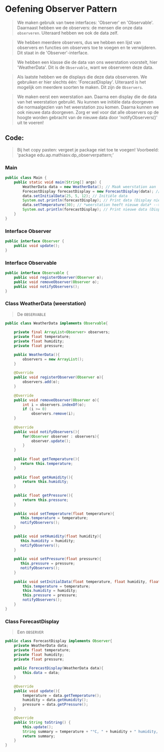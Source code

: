# Oefening Observer Pattern
> We maken gebruik van twee interfaces: 'Observer' en 'Observable'. Daarnaast hebben we de observers: de mensen die onze data `observeren`. Uiteraard hebben we ook de data zelf.

> We hebben meerdere observers, dus we hebben een lijst van observers en functies om observers toe te voegen en te verwijderen. Dit staat in de 'Observer'-interface.

> We hebben een klasse die de data van ons weerstation voorstelt, hier 'WeatherData'. Dit is de `Observable`, want we observeren deze data.

> Als laatste hebben we de displays die deze data observeren. We gebruiken er hier slechts één: 'ForecastDisplay'. Uiteraard is het mogelijk om meerdere soorten te maken. Dit zijn de `Observers`.

> We maken eerst een weerstation aan. Daarna een display die de data van het weerstation gebruikt. Nu kunnen we initiële data doorgeven die normaalgezien van het weerstation zou komen. Daarna kunnen we ook nieuwe data doorgeven. Zorg er wel voor dat alle observers op de hoogte worden gebracht van de nieuwe data door 'notifyObservers()' uit te voeren!

## Code:
> Bij het copy pasten: vergeet je package niet toe te voegen!
> Voorbeeld: 'package edu.ap.mathiasv.dp_observerpattern;'

### Main
```java
public class Main {
    public static void main(String[] args) {
        WeatherData data = new WeatherData(); // Maak weerstation aan
        ForecastDisplay forecastDisplay = new ForecastDisplay(data); // maak display aan die gebruikmaakt van de data van ons weerstation
        data.setInitialData(25, 5, 12); // Initiële data
        System.out.println(forecastDisplay); // Print data (Display nieuwe data)
	   	data.setTemperature(30); // *weerstation heeft nieuwe data* --> update data!
        System.out.println(forecastDisplay); // Print nieuwe data (Display nieuwe data)
    }
}
```
### Interface Observer
```java
public interface Observer {
    public void update();
}
```

### Interface Observable
```java
public interface Observable {
    public void registerObserver(Observer o);
    public void removeObserver(Observer o);
    public void notifyObservers();
}
```

### Class WeatherData (weerstation)
> De `OBSERVABLE`
```java
public class WeatherData implements Observable{
    
    private final ArrayList<Observer> observers;
    private float temperature;
    private float humidity;
    private float pressure;

    public WeatherData(){
        observers = new ArrayList();
    }
    
    @Override
    public void registerObserver(Observer o){
        observers.add(o);
    }
    
    @Override
    public void removeObserver(Observer o){
        int i = observers.indexOf(o);
        if (i >= 0)
            observers.remove(i);
    }
    
    @Override
    public void notifyObservers(){
        for(Observer observer : observers){
            observer.update();
        }
    }
    
    public float getTemperature(){
       return this.temperature;
    }
    
    public float getHumidity(){
        return this.humidity;
    }
    
    public float getPressure(){
        return this.pressure;
    }
    
    public void setTemperature(float temperature){
       this.temperature = temperature;
       notifyObservers();
    }
    
    public void setHumidity(float humidity){
       this.humidity = humidity;
       notifyObservers();
    }
    
    public void setPressure(float pressure){
       this.pressure = pressure;
       notifyObservers();
    }
    
    public void setInitialData(float temperature, float humidity, float pressure){
        this.temperature = temperature;
        this.humidity = humidity;
        this.pressure = pressure;
        notifyObservers();
    }
}
```

### Class ForecastDisplay
> Een `OBSERVER`
```java
public class ForecastDisplay implements Observer{
    private WeatherData data;
    private float temperature;
    private float humidity;
    private float pressure;
    
    public ForecastDisplay(WeatherData data){
        this.data = data;
    }
    
    @Override
    public void update(){
        temperature = data.getTemperature();
        humidity = data.getHumidity();
        pressure = data.getPressure();
    }

    @Override
    public String toString() {
        this.update();
        String summary = temperature + "°C, " + humidity + " humidity, " + pressure + " pressure.";
        return summary;
    }
}
```